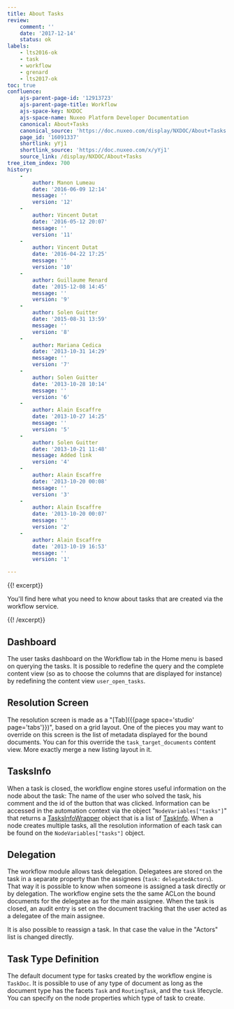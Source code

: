```yaml
---
title: About Tasks
review:
    comment: ''
    date: '2017-12-14'
    status: ok
labels:
    - lts2016-ok
    - task
    - workflow
    - grenard
    - lts2017-ok
toc: true
confluence:
    ajs-parent-page-id: '12913723'
    ajs-parent-page-title: Workflow
    ajs-space-key: NXDOC
    ajs-space-name: Nuxeo Platform Developer Documentation
    canonical: About+Tasks
    canonical_source: 'https://doc.nuxeo.com/display/NXDOC/About+Tasks'
    page_id: '16091337'
    shortlink: yYj1
    shortlink_source: 'https://doc.nuxeo.com/x/yYj1'
    source_link: /display/NXDOC/About+Tasks
tree_item_index: 700
history:
    -
        author: Manon Lumeau
        date: '2016-06-09 12:14'
        message: ''
        version: '12'
    -
        author: Vincent Dutat
        date: '2016-05-12 20:07'
        message: ''
        version: '11'
    -
        author: Vincent Dutat
        date: '2016-04-22 17:25'
        message: ''
        version: '10'
    -
        author: Guillaume Renard
        date: '2015-12-08 14:45'
        message: ''
        version: '9'
    -
        author: Solen Guitter
        date: '2015-08-31 13:59'
        message: ''
        version: '8'
    -
        author: Mariana Cedica
        date: '2013-10-31 14:29'
        message: ''
        version: '7'
    -
        author: Solen Guitter
        date: '2013-10-28 10:14'
        message: ''
        version: '6'
    -
        author: Alain Escaffre
        date: '2013-10-27 14:25'
        message: ''
        version: '5'
    -
        author: Solen Guitter
        date: '2013-10-21 11:48'
        message: Added link
        version: '4'
    -
        author: Alain Escaffre
        date: '2013-10-20 00:08'
        message: ''
        version: '3'
    -
        author: Alain Escaffre
        date: '2013-10-20 00:07'
        message: ''
        version: '2'
    -
        author: Alain Escaffre
        date: '2013-10-19 16:53'
        message: ''
        version: '1'

---
```

{{! excerpt}}

You'll find here what you need to know about tasks that are created via the workflow service.

{{! /excerpt}}

## Dashboard

The user tasks dashboard on the Workflow tab in the Home menu is based on querying the tasks. It is possible to redefine the query and the complete content view (so as to choose the columns that are displayed for instance) by redefining the content view `user_open_tasks`.

## Resolution Screen

The resolution screen is made as a "[Tab]({{page space='studio' page='tabs'}})", based on a grid layout. One of the pieces you may want to override on this screen is the list of metadata displayed for the bound documents. You can for this override the `task_target_documents` content view. More exactly merge a new listing layout in it.

## TasksInfo

When a task is closed, the workflow engine stores useful information on the node about the task: The name of the user who solved the task, his comment and the id of the button that was clicked. Information can be accessed in the automation context via the object "`NodeVariables["tasks"]`" that returns a [TasksInfoWrapper](http://community.nuxeo.com/api/nuxeo/9.10/javadoc/org/nuxeo/ecm/platform/routing/core/api/TasksInfoWrapper.html) object that is a list of [TaskInfo](http://community.nuxeo.com/api/nuxeo/9.10/javadoc/org/nuxeo/ecm/platform/routing/core/impl/GraphNode.TaskInfo.html). When a node creates multiple tasks, all the resolution information of each task can be found on the `NodeVariables["tasks"]` object.

## Delegation

The workflow module allows task delegation. Delegatees are stored on the task in a separate property than the assignees (`task:` `delegatedActors`). That way it is possible to know when someone is assigned a task directly or by delegation. The workflow engine sets the the same ACLon the bound documents for the delegatee as for the main assignee. When the task is closed, an audit entry is set on the document tracking that the user acted as a delegatee of the main assignee.

It is also possible to reassign a task. In that case the value in the "Actors" list is changed directly.

## Task Type Definition

The default document type for tasks created by the workflow engine is `TaskDoc`. It is possible to use of any type of document as long as the document type has the facets `Task` and `RoutingTask`, and the `task` lifecycle. You can specify on the node properties which type of task to create.
